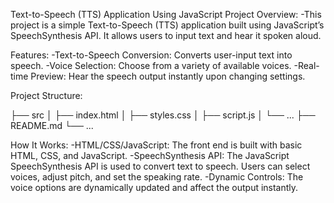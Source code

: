 Text-to-Speech (TTS) Application Using JavaScript
Project Overview:
    -This project is a simple Text-to-Speech (TTS) application built using JavaScript’s SpeechSynthesis API. It allows users to input text and hear it spoken aloud.

Features:
    -Text-to-Speech Conversion: Converts user-input text into speech.
    -Voice Selection: Choose from a variety of available voices.
    -Real-time Preview: Hear the speech output instantly upon changing settings.

Project Structure:

├── src
│   ├── index.html
│   ├── styles.css
│   ├── script.js
│   └── ...
├── README.md
└── ...


How It Works:
    -HTML/CSS/JavaScript: The front end is built with basic HTML, CSS, and JavaScript.
    -SpeechSynthesis API: The JavaScript SpeechSynthesis API is used to convert text to speech. Users can select voices, adjust pitch, and set the speaking rate.
    -Dynamic Controls: The voice options are dynamically updated and affect the output instantly.
